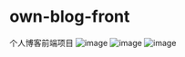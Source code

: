 # own-blog-front
个人博客前端项目
![image](https://user-images.githubusercontent.com/92415895/173185905-6511f310-5266-42f3-a735-5c4de4798506.png)
![image](https://user-images.githubusercontent.com/92415895/173185854-290f6483-68d8-43ea-9cb3-66915c303980.png)
![image](https://user-images.githubusercontent.com/92415895/173185879-24765cf4-f6ff-4996-8228-d5193178ef02.png)
